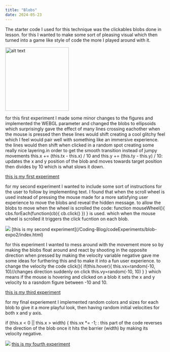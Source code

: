 ```yaml
---
title: "Blobs"
date: 2024-05-23
---
```


<p>The starter code I used for this technique was the clickables blobs done in lesson. for this I wanted to make some sort of pleasing visual which then turned into a game like style of code the more I played around with it.</p>
<img src= "/Coding-Blog/images/blobexpo1.png" alt="alt text" width="200">
<p>for this first experiment I made some minor changes to the figures and implemented the WEBGL parameter and changed the blobs to ellipsoids which surprisingly gave the effect of many lines crossing eachother when the mouse is pressed then these lines would shift creating a cool glitchy feel which I feel would pair well with something like an immersive experience. the lines would then shift when clicked in a random spot creating some really nice layering.in order to get the smooth transition instead of jumpy movements this.x += (this.tx - this.x) / 10 and this.y += (this.ty - this.y) / 10: updates the x and y position of the blob and moves towards target position then divides by 10 which is what slows it down.
 </p>

[this is my first experiment](/Coding-Blog/codeExperiments/blob-expo1/index.html)
<p>for my second experiment I wanted to include some sort of instructions for the user to follow by implementing text. I found that when the scroll wheel is used instead of pressing the mouse made for a more satisfying user experience to move the blobs and reveal the hidden message.  to allow the blobs to move when the wheel is scrolled the code: function mouseWheel(){
  cbs.forEach(function(cb){
    cb.click()
  })
} is used. which when the mouse wheel is scrolled it triggers the click fucntion on each blob.</p>
<img src="blob expo 2.png">
[this is my second experiment](/Coding-Blog/codeExperiments/blob-expo2/index.html)

<p>for this experiment I wanted to mess around with the movement more so by making the blobs float around and react by shooting in the opposite direction when pressed by making the velocity variable negative gave me some ideas for furthering this and to make it into a fun user experience. to change the velocity the code  click(){
    if(this.hover){
      this.vx=random(-10, 10)//changes direction suddenly on click
      this.vy=random(-10, 10)
    }
  } which means if the mouse is hovering and clicked on a blob it sets the x and y velocity to a rasndom figure between -10 and 10.</p>

[this is my third experiment](/Coding-Blog/codeExperiments/blob-expo3/index.html)

<p>for my final experiement I implemented random colors and sizes for each blob to give it a more playful look, then having random initial velocities for both x and y axis. 

if (this.x < 0 || this.x > width) { this.vx *= -1; : this part of the code reverses the direction of the blob once it hits the barrier (width) by making its velocity negative.</p>
<img src="blob final expo ss.png">
[this is my fourth experiment](/Coding-Blog/codeExperiments/blob-expofinal/index.html)

